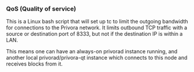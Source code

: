 ### QoS (Quality of service) ###

This is a Linux bash script that will set up tc to limit the outgoing bandwidth for connections to the Privora network. It limits outbound TCP traffic with a source or destination port of 8333, but not if the destination IP is within a LAN.

This means one can have an always-on privorad instance running, and another local privorad/privora-qt instance which connects to this node and receives blocks from it.
